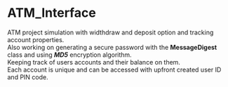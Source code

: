 # ATM_Interface
ATM project simulation with widthdraw and deposit option and tracking account properties.<br>
Also working on generating a secure password with the <b>MessageDigest</b> class and using <i><b>MD5</b></i> encryption algorithm.<br>
Keeping track of users accounts and their balance on them.<br>
Each account is unique and can be accessed with upfront created user ID and PIN code.
